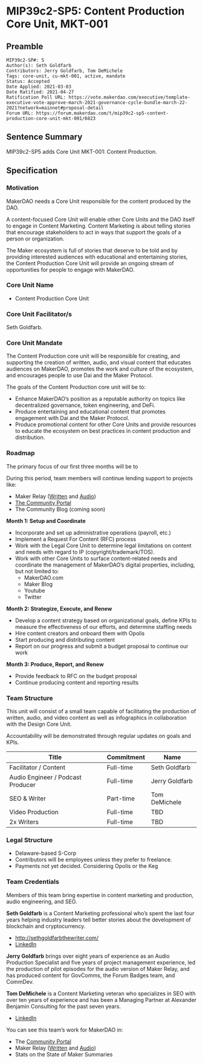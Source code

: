 # MIP39c2-SP5: Content Production Core Unit, MKT-001

## Preamble

```
MIP39c2-SP#: 5
Author(s): Seth Goldfarb
Contributors: Jerry Goldfarb, Tom DeMichele
Tags: core-unit, cu-mkt-001, active, mandate
Status: Accepted
Date Applied: 2021-03-03
Date Ratified: 2021-04-27  
Ratification Poll URL: https://vote.makerdao.com/executive/template-executive-vote-approve-march-2021-governance-cycle-bundle-march-22-2021?network=mainnet#proposal-detail
Forum URL: https://forum.makerdao.com/t/mip39c2-sp5-content-production-core-unit-mkt-001/6823
```

## Sentence Summary

MIP39c2-SP5 adds Core Unit MKT-001: Content Production.

## Specification

### Motivation

MakerDAO needs a Core Unit responsible for the content produced by the DAO.

A content-focused Core Unit will enable other Core Units and the DAO itself to engage in Content Marketing. Content Marketing is about telling stories that encourage stakeholders to act in ways that support the goals of a person or organization.

The Maker ecosystem is full of stories that deserve to be told and by providing interested audiences with educational and entertaining stories, the Content Production Core Unit will provide an ongoing stream of opportunities for people to engage with MakerDAO.

### Core Unit Name

* Content Production Core Unit

### Core Unit Facilitator/s

Seth Goldfarb.

### Core Unit Mandate

The Content Production core unit will be responsible for creating, and supporting the creation of written, audio, and visual content that educates audiences on MakerDAO, promotes the work and culture of the ecosystem, and encourages people to use Dai and the Maker Protocol.

The goals of the Content Production core unit will be to:

* Enhance MakerDAO’s position as a reputable authority on topics like decentralized governance, token engineering, and DeFi.
* Produce entertaining and educational content that promotes engagement with Dai and the Maker Protocol.
* Produce promotional content for other Core Units and provide resources to educate the ecosystem on best practices in content production and distribution.

### Roadmap

The primary focus of our first three months will be to

During this period, team members will continue lending support to projects like:

* Maker Relay ([Written](https://forum.makerdao.com/tag/maker-relay) and [Audio](https://anchor.fm/voicesofmkr/))
* [The Community Portal](communitydevelopment.makerdao.com)
* The Community Blog (coming soon)

**Month 1: Setup and Coordinate**

* Incorporate and set up administrative operations (payroll, etc.)
* Implement a Request For Content (RFC) process
* Work with the Legal Core Unit to determine legal limitations on content and needs with regard to IP (copyright/trademark/TOS).
* Work with other Core Units to surface content-related needs and coordinate the management of MakerDAO’s digital properties, including, but not limited to:
    * MakerDAO.com
    * Maker Blog
    * Youtube
    * Twitter

**Month 2: Strategize, Execute, and Renew**

* Develop a content strategy based on organizational goals, define KPIs to measure the effectiveness of our efforts, and determine staffing needs
* Hire content creators and onboard them with Opolis
* Start producing and distributing content
* Report on our progress and submit a budget proposal to continue our work

**Month 3: Produce, Report, and Renew**

* Provide feedback to RFC on the budget proposal
* Continue producing content and reporting results

### Team Structure

This unit will consist of a small team capable of facilitating the production of written, audio, and video content as well as infographics in collaboration with the Design Core Unit.

Accountability will be demonstrated through regular updates on goals and KPIs.

| Title        | Commitment        | Name        |
|---|---|---|
| Facilitator / Content        | Full-time        | Seth Goldfarb        |
| Audio Engineer / Podcast Producer        | Full-time        | Jerry Goldfarb        |
| SEO & Writer        | Part-time        | Tom DeMichele        |
| Video Production        | Full-time        | TBD        |
| 2x Writers        | Full-time        | TBD        |

### Legal Structure

* Delaware-based S-Corp
* Contributors will be employees unless they prefer to freelance.
* Payments not yet decided. Considering Opolis or the Keg

### Team Credentials

Members of this team bring expertise in content marketing and production, audio engineering, and SEO. 

**Seth Goldfarb** is a Content Marketing professional who’s spent the last four years helping industry leaders tell better stories about the development of blockchain and cryptocurrency.
* http://sethgoldfarbthewriter.com/
* [LinkedIn](https://www.linkedin.com/in/asethgoldfarb/)

**Jerry Goldfarb** brings over eight years of experience as an Audio Production Specialist and five years of project management experience, led the production of pilot episodes for the audio version of Maker Relay, and has produced content for GovComms, the Forum Badges team, and CommDev.

**Tom DeMichele** is a Content Marketing veteran who specializes in SEO with over ten years of experience and has been a Managing Partner at Alexander Benjamin Consulting for the past seven years.
* [LinkedIn](https://www.linkedin.com/in/thomas-demichele-5285b380/)

You can see this team’s work for MakerDAO in:

* The [Community Portal](https://community-development.makerdao.com/en/)
* Maker Relay ([Written](https://forum.makerdao.com/tag/maker-relay) and [Audio](https://anchor.fm/voicesofmkr/))
* Stats on the State of Maker Summaries
